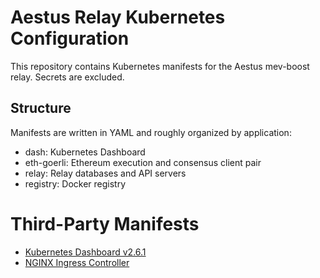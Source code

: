 # Aestus Relay Kubernetes Configuration

This repository contains Kubernetes manifests for the Aestus mev-boost relay. Secrets are excluded.

## Structure

Manifests are written in YAML and roughly organized by application:

* dash: Kubernetes Dashboard
* eth-goerli: Ethereum execution and consensus client pair
* relay: Relay databases and API servers
* registry: Docker registry

# Third-Party Manifests

* [Kubernetes Dashboard v2.6.1](https://github.com/kubernetes/dashboard/releases/tag/v2.6.1)
* [NGINX Ingress Controller](https://kubernetes.github.io/ingress-nginx/deploy/)
